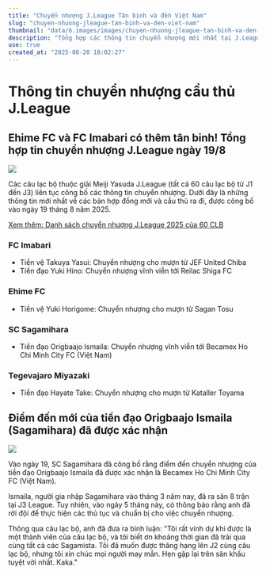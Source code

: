 ```yaml
---
title: "Chuyển nhượng J.League Tân binh và đến Việt Nam"
slug: "chuyen-nhuong-jleague-tan-binh-va-den-viet-nam"
thumbnail: "data/6.images/images/chuyen-nhuong-jleague-tan-binh-va-den-viet-nam.webp"
description: "Tổng hợp các thông tin chuyển nhượng mới nhất tại J.League ngày 19 tháng 8 năm 2025, bao gồm các thương vụ của Ehime FC, FC Imabari và SC Sagamihara, đặc biệt là việc Origbaajo Ismaila chuyển đến CLB TP.HCM của Việt Nam."
use: true
created_at: "2025-08-20 18:02:27"
---
```


# Thông tin chuyển nhượng cầu thủ J.League

## Ehime FC và FC Imabari có thêm tân binh! Tổng hợp tin chuyển nhượng J.League ngày 19/8

![](/images/20250820-00763032-footballc-000-1-view.webp)

Các câu lạc bộ thuộc giải Meiji Yasuda J.League (tất cả 60 câu lạc bộ từ J1 đến J3) liên tục công bố các thông tin chuyển nhượng. Dưới đây là những thông tin mới nhất về các bản hợp đồng mới và cầu thủ ra đi, được công bố vào ngày 19 tháng 8 năm 2025.

[Xem thêm: Danh sách chuyển nhượng J.League 2025 của 60 CLB](https://www.footballchannel.jp/jleague/post645891/)

### FC Imabari

*   Tiền vệ Takuya Yasui: Chuyển nhượng cho mượn từ JEF United Chiba
*   Tiền đạo Yuki Hino: Chuyển nhượng vĩnh viễn tới Reilac Shiga FC

### Ehime FC

*   Tiền vệ Yuki Horigome: Chuyển nhượng cho mượn từ Sagan Tosu

### SC Sagamihara

*   Tiền đạo Origbaajo Ismaila: Chuyển nhượng vĩnh viễn tới Becamex Ho Chi Minh City FC (Việt Nam)

### Tegevajaro Miyazaki

*   Tiền đạo Hayate Take: Chuyển nhượng cho mượn từ Kataller Toyama

## Điểm đến mới của tiền đạo Origbaajo Ismaila (Sagamihara) đã được xác nhận

![](/images/20250820-45961721-gekisaka-000-1-view.webp)

Vào ngày 19, SC Sagamihara đã công bố rằng điểm đến chuyển nhượng của tiền đạo Origbaajo Ismaila đã được xác nhận là Becamex Ho Chi Minh City FC (Việt Nam).

Ismaila, người gia nhập Sagamihara vào tháng 3 năm nay, đã ra sân 8 trận tại J3 League. Tuy nhiên, vào ngày 5 tháng này, có thông báo rằng anh đã rời đội để thực hiện các thủ tục và chuẩn bị cho việc chuyển nhượng.

Thông qua câu lạc bộ, anh đã đưa ra bình luận: "Tôi rất vinh dự khi được là một thành viên của câu lạc bộ, và tôi biết ơn khoảng thời gian đã trải qua cùng tất cả các Sagamista. Tôi đã muốn được thăng hạng lên J2 cùng câu lạc bộ, nhưng tôi xin chúc mọi người may mắn. Hẹn gặp lại trên sân khấu tuyệt vời nhất. Kaka."